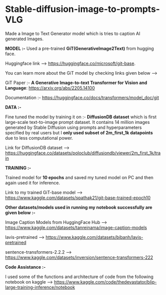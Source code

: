 # Stable-diffusion-image-to-prompts-VLG
Made a Image to Text Generator model which is tries to caption AI generated Images.


**MODEL :-** Used a pre-trained **GiT(GenerativeImage2Text)** from hugging face. 

Huggingface link --> https://huggingface.co/microsoft/git-base.

You can learn more about the GiT model by checking links given below -->

GiT Paper :- **A Generative Image-to-text Transformer for Vision and Language**: https://arxiv.org/abs/2205.14100

Documentation :- https://huggingface.co/docs/transformers/model_doc/git

**DATA :-** 

Fine tuned the model by training it on :- **DiffusionDB dataset** which is first large-scale text-to-image prompt dataset.
It contains 14 million images generated by Stable Diffusion using prompts and hyperparameters specified by real users but I **only used subset of 2m_first_1k datapoints** due to less computational power.

Link for DiffusionDB dataset --> https://huggingface.co/datasets/poloclub/diffusiondb/viewer/2m_first_1k/train

**TRAINING :-** 

Trained model for **10 epochs** and saved my tuned model on PC and then again used it for inference.

Link to my trained GiT-base model --> https://www.kaggle.com/datasets/spathak21/git-base-trained-epoch10

**Other datasets/models used in running my notebook successfully are given below :-**

Image Caption Models from HuggingFace Hub --> https://www.kaggle.com/datasets/tanreinama/image-caption-models

lavis-pretrained --> https://www.kaggle.com/datasets/bibanh/lavis-pretrained

sentence-transformers-2.2.2 --> https://www.kaggle.com/datasets/inversion/sentence-transformers-222

**Code Assistance :-** 

I used some of the functions and architecture of code from the following notebook on kaggle --> https://www.kaggle.com/code/thedevastator/blip-large-training-inference/notebook
